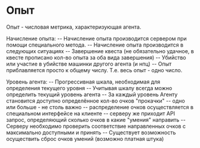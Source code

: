 ﻿
# Опыт #

Опыт - числовая метрика, характеризующая агента. 

Начисление опыта:
	-- Начисление опыта производится сервером при помощи специального метода. 
	-- Начисление опыта производится в следующих ситуациях
		-- Завершение квеста (не обязательно удачное, в квесте прописано кол-во опыта за оба вида завершения)
		-- Убийство или участие в убийстве машинки другого агента (и нпц)
	-- Опыт приблавляется просто к общему числу. Т.е. весь опыт - одно число.
	
Уровень агента:
	-- Прогрессивная шкала, необходимая для определения текущего уровня
		-- Учитывая шкалу всегда можно определить текущий уровень агента
	-- За каждый уровень Агенту становится доступно определённое кол-во очков "прокачки"
		-- одно или больше - не столь важно
		-- распределение очков осуществляется в специальном интерфейсе на клиенте
		-- серверу же приходит API запрос, определяющий сколько очков в какие "умения" направить
		-- Серверу необходимо проверить соответствие направленных очков с максимально доступными и принять
		-- Существует возможность осуществить сброс очков умений (возможно платная штука)